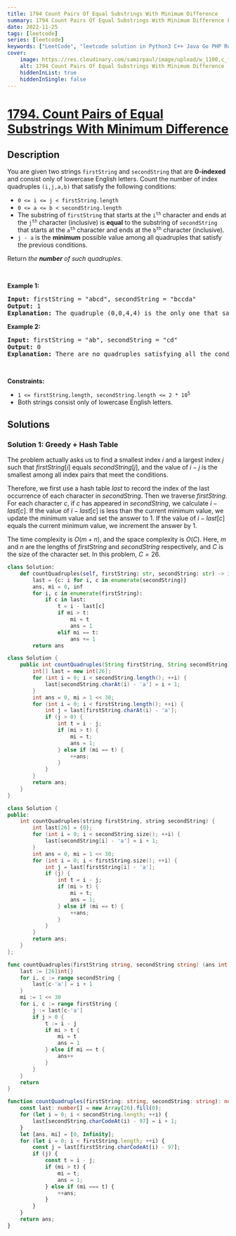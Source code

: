 ```yaml
---
title: 1794 Count Pairs Of Equal Substrings With Minimum Difference
summary: 1794 Count Pairs Of Equal Substrings With Minimum Difference LeetCode Solution Explained
date: 2022-11-25
tags: [leetcode]
series: [leetcode]
keywords: ["LeetCode", "leetcode solution in Python3 C++ Java Go PHP Ruby Swift TypeScript Rust C# JavaScript C", "1794 Count Pairs Of Equal Substrings With Minimum Difference LeetCode Solution Explained in all languages"]
cover:
    image: https://res.cloudinary.com/samirpaul/image/upload/w_1100,c_fit,co_rgb:FFFFFF,l_text:Arial_75_bold:1794 Count Pairs Of Equal Substrings With Minimum Difference - Solution Explained/problem-solving.webp
    alt: 1794 Count Pairs Of Equal Substrings With Minimum Difference
    hiddenInList: true
    hiddenInSingle: false
---
```



# [1794. Count Pairs of Equal Substrings With Minimum Difference](https://leetcode.com/problems/count-pairs-of-equal-substrings-with-minimum-difference)


## Description

<p>You are given two strings <code>firstString</code> and <code>secondString</code> that are <strong>0-indexed</strong> and consist only of lowercase English letters. Count the number of index quadruples <code>(i,j,a,b)</code> that satisfy the following conditions:</p>

<ul>
	<li><code>0 &lt;= i &lt;= j &lt; firstString.length</code></li>
	<li><code>0 &lt;= a &lt;= b &lt; secondString.length</code></li>
	<li>The substring of <code>firstString</code> that starts at the <code>i<sup>th</sup></code> character and ends at the <code>j<sup>th</sup></code> character (inclusive) is <strong>equal</strong> to the substring of <code>secondString</code> that starts at the <code>a<sup>th</sup></code> character and ends at the <code>b<sup>th</sup></code> character (inclusive).</li>
	<li><code>j - a</code> is the <strong>minimum</strong> possible value among all quadruples that satisfy the previous conditions.</li>
</ul>

<p>Return <em>the <strong>number</strong> of such quadruples</em>.</p>

<p>&nbsp;</p>
<p><strong class="example">Example 1:</strong></p>

<pre>
<strong>Input:</strong> firstString = &quot;abcd&quot;, secondString = &quot;bccda&quot;
<strong>Output:</strong> 1
<strong>Explanation:</strong> The quadruple (0,0,4,4) is the only one that satisfies all the conditions and minimizes j - a.
</pre>

<p><strong class="example">Example 2:</strong></p>

<pre>
<strong>Input:</strong> firstString = &quot;ab&quot;, secondString = &quot;cd&quot;
<strong>Output:</strong> 0
<strong>Explanation:</strong> There are no quadruples satisfying all the conditions.
</pre>

<p>&nbsp;</p>
<p><strong>Constraints:</strong></p>

<ul>
	<li><code>1 &lt;= firstString.length, secondString.length &lt;= 2 * 10<sup>5</sup></code></li>
	<li>Both strings consist only of lowercase English letters.</li>
</ul>

## Solutions

### Solution 1: Greedy + Hash Table

The problem actually asks us to find a smallest index $i$ and a largest index $j$ such that $firstString[i]$ equals $secondString[j]$, and the value of $i - j$ is the smallest among all index pairs that meet the conditions.

Therefore, we first use a hash table $last$ to record the index of the last occurrence of each character in $secondString$. Then we traverse $firstString$. For each character $c$, if $c$ has appeared in $secondString$, we calculate $i - last[c]$. If the value of $i - last[c]$ is less than the current minimum value, we update the minimum value and set the answer to 1. If the value of $i - last[c]$ equals the current minimum value, we increment the answer by 1.

The time complexity is $O(m + n)$, and the space complexity is $O(C)$. Here, $m$ and $n$ are the lengths of $firstString$ and $secondString$ respectively, and $C$ is the size of the character set. In this problem, $C = 26$.

<!-- tabs:start -->

```python
class Solution:
    def countQuadruples(self, firstString: str, secondString: str) -> int:
        last = {c: i for i, c in enumerate(secondString)}
        ans, mi = 0, inf
        for i, c in enumerate(firstString):
            if c in last:
                t = i - last[c]
                if mi > t:
                    mi = t
                    ans = 1
                elif mi == t:
                    ans += 1
        return ans
```

```java
class Solution {
    public int countQuadruples(String firstString, String secondString) {
        int[] last = new int[26];
        for (int i = 0; i < secondString.length(); ++i) {
            last[secondString.charAt(i) - 'a'] = i + 1;
        }
        int ans = 0, mi = 1 << 30;
        for (int i = 0; i < firstString.length(); ++i) {
            int j = last[firstString.charAt(i) - 'a'];
            if (j > 0) {
                int t = i - j;
                if (mi > t) {
                    mi = t;
                    ans = 1;
                } else if (mi == t) {
                    ++ans;
                }
            }
        }
        return ans;
    }
}
```

```cpp
class Solution {
public:
    int countQuadruples(string firstString, string secondString) {
        int last[26] = {0};
        for (int i = 0; i < secondString.size(); ++i) {
            last[secondString[i] - 'a'] = i + 1;
        }
        int ans = 0, mi = 1 << 30;
        for (int i = 0; i < firstString.size(); ++i) {
            int j = last[firstString[i] - 'a'];
            if (j) {
                int t = i - j;
                if (mi > t) {
                    mi = t;
                    ans = 1;
                } else if (mi == t) {
                    ++ans;
                }
            }
        }
        return ans;
    }
};
```

```go
func countQuadruples(firstString string, secondString string) (ans int) {
	last := [26]int{}
	for i, c := range secondString {
		last[c-'a'] = i + 1
	}
	mi := 1 << 30
	for i, c := range firstString {
		j := last[c-'a']
		if j > 0 {
			t := i - j
			if mi > t {
				mi = t
				ans = 1
			} else if mi == t {
				ans++
			}
		}
	}
	return
}
```

```ts
function countQuadruples(firstString: string, secondString: string): number {
    const last: number[] = new Array(26).fill(0);
    for (let i = 0; i < secondString.length; ++i) {
        last[secondString.charCodeAt(i) - 97] = i + 1;
    }
    let [ans, mi] = [0, Infinity];
    for (let i = 0; i < firstString.length; ++i) {
        const j = last[firstString.charCodeAt(i) - 97];
        if (j) {
            const t = i - j;
            if (mi > t) {
                mi = t;
                ans = 1;
            } else if (mi === t) {
                ++ans;
            }
        }
    }
    return ans;
}
```

<!-- tabs:end -->

<!-- end -->
